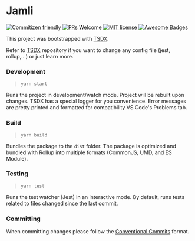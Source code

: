 # Jamli

[![Commitizen friendly](https://img.shields.io/badge/commitizen-friendly-brightgreen.svg?style=flat-square)](http://commitizen.github.io/cz-cli/)
[![PRs Welcome](https://img.shields.io/badge/PRs-welcome-brightgreen.svg?style=flat-square)](http://makeapullrequest.com)
[![MIT license](https://img.shields.io/badge/License-MIT-blue.svg?style=flat-square)](https://lbesson.mit-license.org/)
[![Awesome Badges](https://img.shields.io/badge/badges-awesome-green.svg?style=flat-square)](https://github.com/Naereen/badges)

This project was bootstrapped with [TSDX](https://github.com/jaredpalmer/tsdx).

Refer to [TSDX](https://github.com/jaredpalmer/tsdx) repository if you want to change any config file (jest, rollup,...) or just learn more.

### Development

> `yarn start`

Runs the project in development/watch mode. Project will be rebuilt upon changes. TSDX has a special logger for you convenience. Error messages are pretty printed and formatted for compatibility VS Code's Problems tab.

### Build

> `yarn build`

Bundles the package to the `dist` folder.
The package is optimized and bundled with Rollup into multiple formats (CommonJS, UMD, and ES Module).

### Testing

> `yarn test`

Runs the test watcher (Jest) in an interactive mode.
By default, runs tests related to files changed since the last commit.

### Committing

When committing changes please follow the [Conventional Commits](https://www.conventionalcommits.org/en/v1.0.0/) format.
